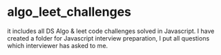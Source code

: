 # algo_leet_challenges
it includes all DS Algo  &amp; leet code challenges solved in Javascript.
I have created a folder for Javascript interview preparation, I put all questions which interviewer has asked to me.
